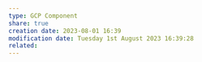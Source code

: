 ```yaml
---
type: GCP Component 
share: true
creation date: 2023-08-01 16:39
modification date: Tuesday 1st August 2023 16:39:28
related:
---
```




